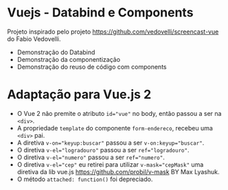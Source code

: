 # Vuejs - Databind e Components

Projeto inspirado pelo projeto https://github.com/vedovelli/screencast-vue do Fabio Vedovelli.

  - Demonstração do Databind
  - Demonstração da componentização
  - Demonstração do reuso de código com components

# Adaptação para Vue.js 2

  - O Vue 2 não premite o atributo `id="vue"` no body, então passou a ser na `<div>`.
  - A propriedade `template` do componente `form-endereco`, recebeu uma `<div>` pai.
  - A diretiva `v-on="keyup:buscar"` passou a ser `v-on:keyup="buscar"`.
  - O diretiva `v-el="logradouro"` passou a ser `ref="logradouro"`.
  - O diretiva `v-el="numero"` passou a ser `ref="numero"`.
  - O diretiva `v-el="cep"` eu retirei para utilizar `v-mask="cepMask"` uma diretiva da lib vue.js https://github.com/probil/v-mask BY Max Lyashuk.
  - O método `attached: function()` foi depreciado.
